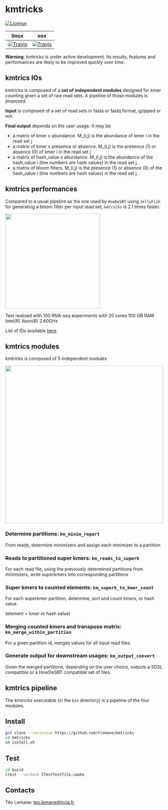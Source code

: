# kmtricks
[![License](http://img.shields.io/:license-affero-blue.svg)](http://www.gnu.org/licenses/agpl-3.0.en.html)

|                                                              linux                                                             |                                                               osx                                                              |
|:------------------------------------------------------------------------------------------------------------------------------:|:------------------------------------------------------------------------------------------------------------------------------:|
| [![Travis](https://api.travis-ci.com/tlemane/kmtricks.svg?branch=master&job=1)](https://travis-ci.com/github/tlemane/kmtricks) | [![Travis](https://api.travis-ci.com/tlemane/kmtricks.svg?branch=master&job=4)](https://travis-ci.com/github/tlemane/kmtricks) |
**Warning**: kmtricks is under active development. Its results, features and performances are likely to be improved quickly over time.

## kmtrics IOs

kmtricks is composed of a **set of independent modules** designed for kmer counting given a set of raw read sets. A pipeline of those modules is proposed. 

**Input** is composed of a set of read sets in fasta or fastq format, gzipped or not.

**Final output** depends on the user usage. It may be

* a matrix of kmer x abundance. M_(i,j) is the abundance of kmer i in the read set j
* a matrix of kmer x presence or absence. M_(i,j) is the presence (1) or absence (0) of kmer i in the read set j
* a matrix of hash_value x abundance. M_(i,j) is the abundance of the hash_value i (line numbers are hash values) in the read set j.
* a matrix of bloom filters. M_(i,j) is the presence (1) or absence (0) of the hash_value i (line numbers are hash values) in the read set j.

## kmtrics performances

Compared to a usual pipeline as the one used by `HowDeSBT` using `JellyFish` for generating a bloom filter per input read set, `kmtricks` is 2.1 times faster.

<img src="https://github.com/tlemane/kmtricks/blob/master/doc/perf_kmtricks_100.png" width="300">

Test realised with 100 RNA-seq experiments with 20 cores 100 GB RAM Intel(R) Xeon(R) 2.60GHz

List of IDs available [here](tests/kmtricks/experiment_list_100.txt).

## kmtrics modules

kmtricks is composed of 5 independent modules

<img src="https://github.com/tlemane/kmtricks/blob/master/doc/kmtricks_pipeline.png" width="500">

### Determine partitions: `km_minim_repart`

From reads, determine minimizers and assign each minimizer to a partition

### Reads to partitioned super kmers: `km_reads_to_superk`

For each read file,  using the previously determined partitions from minimizers, write superkmers into corresponding partitions

### Super kmers to counted elements: `km_superk_to_kmer_count` 

For each superkmer partition, determine, sort and count kmers, or hash value.

(element = kmer or hash value)

### Merging counted kmers and transpose matrix: `km_merge_within_partition`

For a given partition id, merges values for all input read files. 

### Generate output for downstream usages: `km_output_convert`

Given the merged partitions, depending on the user choice, outputs a SDSL compatible or a HowDeSBT compatible set of files. 

## kmtrics pipeline

The kmtricks executable (in the `bin` directory) is a pipeline of the four modules. 

## Install

```bash
git clone --recursive https://github.com/tlemane/kmtricks
cd kmtricks
sh install.sh
```

## Test

```bash
cd build
ctest --verbose CTestTestfile.cmake
```

## Contacts

Téo Lemane: teo.lemane@inria.fr


